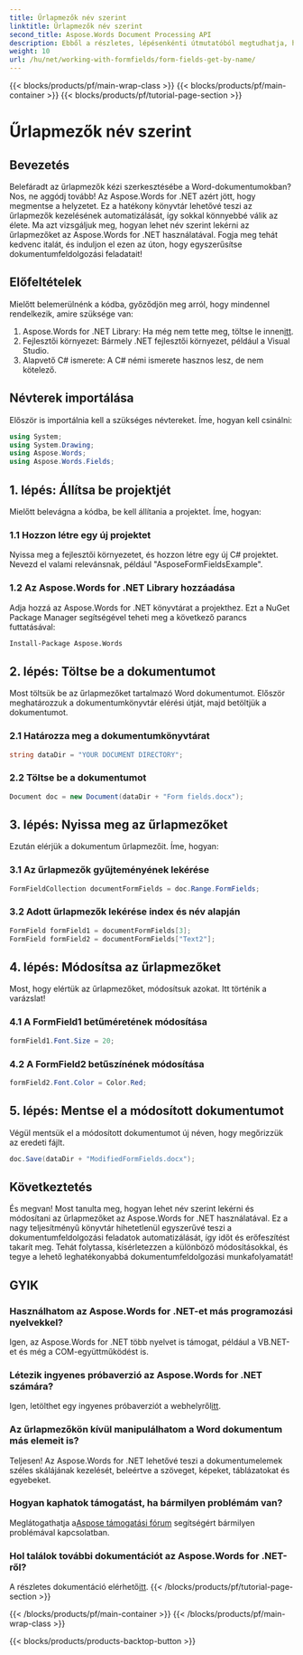 ```yaml
---
title: Űrlapmezők név szerint
linktitle: Űrlapmezők név szerint
second_title: Aspose.Words Document Processing API
description: Ebből a részletes, lépésenkénti útmutatóból megtudhatja, hogyan szerezhet be és módosíthat név szerint űrlapmezőket Word-dokumentumokban az Aspose.Words for .NET használatával.
weight: 10
url: /hu/net/working-with-formfields/form-fields-get-by-name/
---
```


{{< blocks/products/pf/main-wrap-class >}}
{{< blocks/products/pf/main-container >}}
{{< blocks/products/pf/tutorial-page-section >}}

# Űrlapmezők név szerint

## Bevezetés

Belefáradt az űrlapmezők kézi szerkesztésébe a Word-dokumentumokban? Nos, ne aggódj tovább! Az Aspose.Words for .NET azért jött, hogy megmentse a helyzetet. Ez a hatékony könyvtár lehetővé teszi az űrlapmezők kezelésének automatizálását, így sokkal könnyebbé válik az élete. Ma azt vizsgáljuk meg, hogyan lehet név szerint lekérni az űrlapmezőket az Aspose.Words for .NET használatával. Fogja meg tehát kedvenc italát, és induljon el ezen az úton, hogy egyszerűsítse dokumentumfeldolgozási feladatait!

## Előfeltételek

Mielőtt belemerülnénk a kódba, győződjön meg arról, hogy mindennel rendelkezik, amire szüksége van:

1.  Aspose.Words for .NET Library: Ha még nem tette meg, töltse le innen[itt](https://releases.aspose.com/words/net/).
2. Fejlesztői környezet: Bármely .NET fejlesztői környezet, például a Visual Studio.
3. Alapvető C# ismerete: A C# némi ismerete hasznos lesz, de nem kötelező.

## Névterek importálása

Először is importálnia kell a szükséges névtereket. Íme, hogyan kell csinálni:

```csharp
using System;
using System.Drawing;
using Aspose.Words;
using Aspose.Words.Fields;
```

## 1. lépés: Állítsa be projektjét

Mielőtt belevágna a kódba, be kell állítania a projektet. Íme, hogyan:

### 1.1 Hozzon létre egy új projektet

Nyissa meg a fejlesztői környezetet, és hozzon létre egy új C# projektet. Nevezd el valami relevánsnak, például "AsposeFormFieldsExample".

### 1.2 Az Aspose.Words for .NET Library hozzáadása

Adja hozzá az Aspose.Words for .NET könyvtárat a projekthez. Ezt a NuGet Package Manager segítségével teheti meg a következő parancs futtatásával:

```bash
Install-Package Aspose.Words
```

## 2. lépés: Töltse be a dokumentumot

Most töltsük be az űrlapmezőket tartalmazó Word dokumentumot. Először meghatározzuk a dokumentumkönyvtár elérési útját, majd betöltjük a dokumentumot.

### 2.1 Határozza meg a dokumentumkönyvtárat

```csharp
string dataDir = "YOUR DOCUMENT DIRECTORY";
```

### 2.2 Töltse be a dokumentumot

```csharp
Document doc = new Document(dataDir + "Form fields.docx");
```

## 3. lépés: Nyissa meg az űrlapmezőket

Ezután elérjük a dokumentum űrlapmezőit. Íme, hogyan:

### 3.1 Az űrlapmezők gyűjteményének lekérése

```csharp
FormFieldCollection documentFormFields = doc.Range.FormFields;
```

### 3.2 Adott űrlapmezők lekérése index és név alapján

```csharp
FormField formField1 = documentFormFields[3];
FormField formField2 = documentFormFields["Text2"];
```

## 4. lépés: Módosítsa az űrlapmezőket

Most, hogy elértük az űrlapmezőket, módosítsuk azokat. Itt történik a varázslat!

### 4.1 A FormField1 betűméretének módosítása

```csharp
formField1.Font.Size = 20;
```

### 4.2 A FormField2 betűszínének módosítása

```csharp
formField2.Font.Color = Color.Red;
```

## 5. lépés: Mentse el a módosított dokumentumot

Végül mentsük el a módosított dokumentumot új néven, hogy megőrizzük az eredeti fájlt.

```csharp
doc.Save(dataDir + "ModifiedFormFields.docx");
```

## Következtetés

És megvan! Most tanulta meg, hogyan lehet név szerint lekérni és módosítani az űrlapmezőket az Aspose.Words for .NET használatával. Ez a nagy teljesítményű könyvtár hihetetlenül egyszerűvé teszi a dokumentumfeldolgozási feladatok automatizálását, így időt és erőfeszítést takarít meg. Tehát folytassa, kísérletezzen a különböző módosításokkal, és tegye a lehető leghatékonyabbá dokumentumfeldolgozási munkafolyamatát!

## GYIK

### Használhatom az Aspose.Words for .NET-et más programozási nyelvekkel?

Igen, az Aspose.Words for .NET több nyelvet is támogat, például a VB.NET-et és még a COM-együttműködést is.

### Létezik ingyenes próbaverzió az Aspose.Words for .NET számára?

 Igen, letölthet egy ingyenes próbaverziót a webhelyről[itt](https://releases.aspose.com/).

### Az űrlapmezőkön kívül manipulálhatom a Word dokumentum más elemeit is?

Teljesen! Az Aspose.Words for .NET lehetővé teszi a dokumentumelemek széles skálájának kezelését, beleértve a szöveget, képeket, táblázatokat és egyebeket.

### Hogyan kaphatok támogatást, ha bármilyen problémám van?

 Meglátogathatja a[Aspose támogatási fórum](https://forum.aspose.com/c/words/8) segítségért bármilyen problémával kapcsolatban.

### Hol találok további dokumentációt az Aspose.Words for .NET-ről?

 A részletes dokumentáció elérhető[itt](https://reference.aspose.com/words/net/).
{{< /blocks/products/pf/tutorial-page-section >}}

{{< /blocks/products/pf/main-container >}}
{{< /blocks/products/pf/main-wrap-class >}}

{{< blocks/products/products-backtop-button >}}
